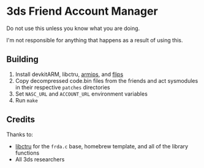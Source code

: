 # 3ds Friend Account Manager

Do not use this unless you know what you are doing.

I'm not responsible for anything that happens as a result of using this.

## Building

1. Install devkitARM, libctru, [armips](https://github.com/Kingcom/armips), and [flips](https://github.com/Alcaro/Flips)
2. Copy decompressed code.bin files from the friends and act sysmodules in their respective `patches` directories
3. Set `NASC_URL` and `ACCOUNT_URL` environment variables
4. Run `make`

## Credits

Thanks to:

- [libctru](https://github.com/devkitPro/libctru) for the `frda.c` base, homebrew template, and all of the library functions
- All 3ds researchers
